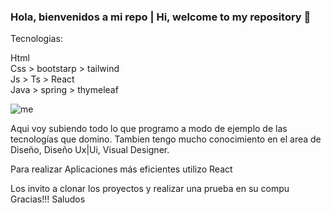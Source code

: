 ### Hola, bienvenidos a mi repo | Hi, welcome to my repository 👋

Tecnologias:

Html </br>
Css > bootstarp > tailwind </br>
Js > Ts > React </br>
Java > spring > thymeleaf </br>

![me](https://i.blogs.es/3818bd/programacion/450_1000.jpg)

Aqui voy subiendo todo lo que programo a modo de ejemplo de las tecnologías que domino.
Tambien tengo mucho conocimiento en el area de Diseño, Diseño Ux|Ui, Visual Designer.

Para realizar Aplicaciones más eficientes utilizo React


Los invito a clonar los proyectos y realizar una prueba en su compu
Gracias!!!
Saludos

